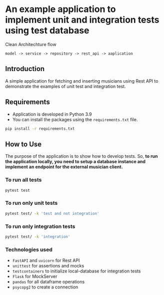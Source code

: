 # An example application to implement unit and integration tests using test database
Clean Architechture flow
```
model -> service -> repository -> rest_api -> aaplication
```
## Introduction
A simple application for fetching and inserting musicians using Rest API to demonstrate the examples of 
unit test and integration test. 

## Requirements
- Application is developed in Python 3.9
- You can install the packages using the `requirements.txt` file.

```bash
pip install -r requirements.txt
```

## How to Use
The purpose of the application is to show how to develop tests. So, **to run the application locally, you need to setup 
a database instance and implement an endpoint for the external musician client.**

### To run all tests
```bash
pytest test
```

### To run only unit tests
```bash
pytest test/ -k 'test and not integration'
```

### To run only integration tests
```bash
pytest test/ -k 'integration'
```

### Technologies used
- `FastAPI` and `uvicorn` for Rest API
- `unittest` for assertions and mocks
- `testcontainers` to initialize local-database for integration tests
- `Flask` for MockServer
- `pandas` for all dataframe operations
- `psycopg2` to create a connection
